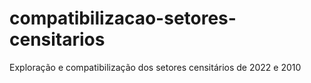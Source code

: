 # compatibilizacao-setores-censitarios
Exploração e compatibilização dos setores censitários de 2022 e 2010
